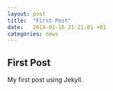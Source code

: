 ```yaml
---
layout: post
title:  "First Post"
date:   2018-02-16 21:21:01 +01
categories: news
---
```


## First Post

My first post using Jekyll.
